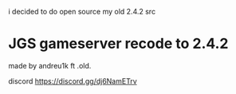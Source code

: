 i decided to do open source my old 2.4.2 src
#  JGS gameserver recode to 2.4.2


made by andreu1k ft .old.

discord https://discord.gg/dj6NamETrv
